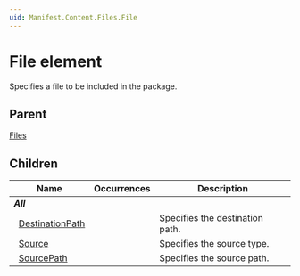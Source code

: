 ```yaml
---
uid: Manifest.Content.Files.File
---
```


# File element

Specifies a file to be included in the package.

## Parent

[Files](xref:Manifest.Content.Files)

## Children

|Name|Occurrences|Description|
|--- |--- |--- |
|***All***|||
|&nbsp;&nbsp;[DestinationPath](xref:Manifest.Content.Files.File.DestinationPath)||Specifies the destination path.|
|&nbsp;&nbsp;[Source](xref:Manifest.Content.Files.File.Source)||Specifies the source type.|
|&nbsp;&nbsp;[SourcePath](xref:Manifest.Content.Files.File.SourcePath)||Specifies the source path.|
